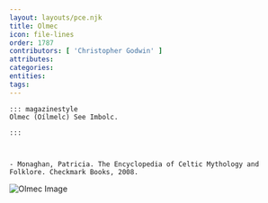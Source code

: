 ```yaml
---
layout: layouts/pce.njk
title: Olmec
icon: file-lines
order: 1787
contributors: [ 'Christopher Godwin' ]
attributes:
categories:
entities:
tags:
---
```

``` tab [group1:Info]
::: magazinestyle
Olmec (Oílmelc) See Imbolc.

:::
```
``` tab [group1:Attributes]
```
``` tab [group1:Entities]
```
``` tab [group1:Sources]
- Monaghan, Patricia. The Encyclopedia of Celtic Mythology and Folklore. Checkmark Books, 2008.
```
![Olmec Image](https://upload.wikimedia.org/wikipedia/commons/thumb/f/f3/Olmec_Heartland_Overview_4.svg/1200px-Olmec_Heartland_Overview_4.svg.png)

